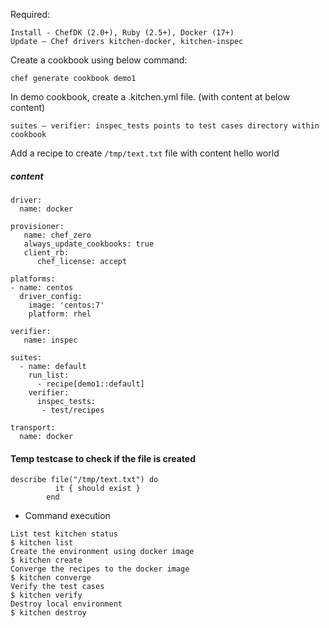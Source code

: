 Required:
```
Install - ChefDK (2.0+), Ruby (2.5+), Docker (17+)
Update – Chef drivers kitchen-docker, kitchen-inspec
```

Create a cookbook using below command:
```
chef generate cookbook demo1
```

In demo cookbook, create a .kitchen.yml file. (with content at below content)
```
suites – verifier: inspec_tests points to test cases directory within cookbook
```

Add a recipe to create `/tmp/text.txt` file with content hello world

##### content
```
driver:
  name: docker

provisioner:
   name: chef_zero
   always_update_cookbooks: true
   client_rb:
      chef_license: accept

platforms:
- name: centos
  driver_config:
    image: 'centos:7'
    platform: rhel

verifier:
   name: inspec

suites:
  - name: default
    run_list:
      - recipe[demo1::default]
    verifier:
      inspec_tests:
       - test/recipes

transport:
  name: docker

```

#### Temp testcase to check if the file is created
```
describe file("/tmp/text.txt") do 
          it { should exist } 
        end

```

- Command execution

```
List test kitchen status
$ kitchen list
Create the environment using docker image
$ kitchen create
Converge the recipes to the docker image
$ kitchen converge
Verify the test cases 
$ kitchen verify
Destroy local environment
$ kitchen destroy
```

